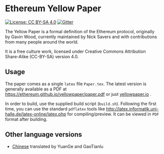 # Ethereum Yellow Paper

[![License: CC BY-SA 4.0](https://img.shields.io/badge/License-CC%20BY--SA%204.0-lightgrey.svg)](https://creativecommons.org/licenses/by-sa/4.0/)
[![Gitter](https://badges.gitter.im/ethereum/yellowpaper.svg)](https://gitter.im/ethereum/yellowpaper?utm_source=badge&utm_medium=badge&utm_campaign=pr-badge&utm_content=badge)

The Yellow Paper is a formal definition of the Ethereum protocol, originally by Gavin Wood, currently maintained by Nick Savers and with contributions from many people around the world.

It is a free culture work, licensed under Creative Commons Attribution Share-Alike (CC-BY-SA) version 4.0.

## Usage

The paper comes as a single ``latex`` file ``Paper.tex``. The latest version is generally available as a PDF at https://ethereum.github.io/yellowpaper/paper.pdf or just [yellowpaper.io](http://yellowpaper.io/) .

In order to build, use the supplied build script (``build.sh``). Following the first time, you can use the standard `pdflatex` tools like http://latex.informatik.uni-halle.de/latex-online/latex.php for compiling/preview. It can be viewed in ``PDF`` format after building.

## Other language versions
- [Chinese](https://github.com/yuange1024/ethereum_yellowpaper) translated by YuanGe and GaoTianlu
